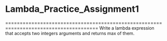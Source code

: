 # Lambda_Practice_Assignment1
======================================================================================
Write a lambda expression that accepts two integers arguments and returns max of them.
